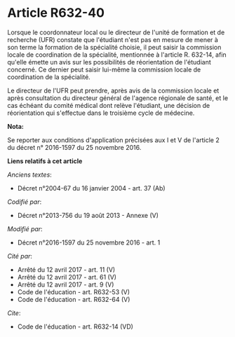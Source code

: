 # Article R632-40

Lorsque le coordonnateur local ou le directeur de l'unité de formation et de recherche (UFR) constate que l'étudiant n'est
pas en mesure de mener à son terme la formation de la spécialité choisie, il peut saisir la commission locale de coordination
de la spécialité, mentionnée à l'article R. 632-14, afin qu'elle émette un avis sur les possibilités de réorientation de
l'étudiant concerné. Ce dernier peut saisir lui-même la commission locale de coordination de la spécialité. 

Le directeur de l'UFR peut prendre, après avis de la commission locale et après consultation du directeur général de l'agence
régionale de santé, et le cas échéant du comité médical dont relève l'étudiant, une décision de réorientation qui s'effectue
dans le troisième cycle de médecine.

**Nota:**

Se reporter aux conditions d'application précisées aux I et V de l'article 2 du décret n° 2016-1597 du 25 novembre 2016.

**Liens relatifs à cet article**

_Anciens textes_:

  - Décret n°2004-67 du 16 janvier 2004 - art. 37 (Ab)

_Codifié par_:

  - Décret n°2013-756 du 19 août 2013 -  Annexe (V)

_Modifié par_:

  - Décret n°2016-1597 du 25 novembre 2016 - art. 1

_Cité par_:

  - Arrêté du 12 avril 2017 - art. 11 (V)
  - Arrêté du 12 avril 2017 - art. 61 (V)
  - Arrêté du 12 avril 2017 - art. 9 (V)
  - Code de l'éducation - art. R632-53 (V)
  - Code de l'éducation - art. R632-64 (V)

_Cite_:

  - Code de l'éducation - art. R632-14 (VD)
